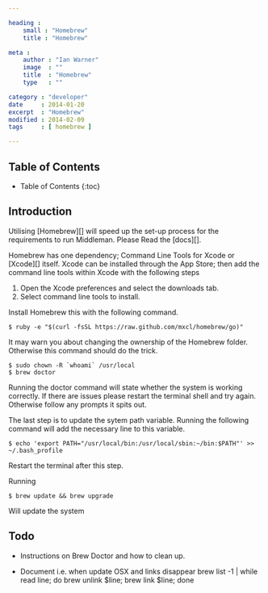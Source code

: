 ```yaml
---

heading :
    small : "Homebrew"
    title : "Homebrew"

meta :
    author : "Ian Warner"
    image  : ""
    title  : "Homebrew"
    type   : ""

category : "developer"
date     : 2014-01-20
excerpt  : "Homebrew"
modified : 2014-02-09
tags     : [ homebrew ]

---
```


## Table of Contents
* Table of Contents
{:toc}

## Introduction
Utilising [Homebrew][] will speed up the set-up process for the requirements
to run Middleman. Please Read the [docs][].

Homebrew has one dependency; Command Line Tools for Xcode or [Xcode][] itself.
Xcode can be installed through the App Store; then add the command line tools
within Xcode with the following steps

1. Open the Xcode preferences and select the downloads tab.
2. Select command line tools to install.

Install Homebrew this with the following command.

    $ ruby -e "$(curl -fsSL https://raw.github.com/mxcl/homebrew/go)"

It may warn you about changing the ownership of the Homebrew folder. Otherwise
this command should do the trick.

    $ sudo chown -R `whoami` /usr/local
    $ brew doctor

Running the doctor command will state whether the system is working correctly. If
there are issues please restart the terminal shell and try again. Otherwise
follow any prompts it spits out.

The last step is to update the sytem path variable. Running the following command
will add the necessary line to this variable.

    $ echo 'export PATH="/usr/local/bin:/usr/local/sbin:~/bin:$PATH"' >> ~/.bash_profile

Restart the terminal after this step.

Running

    $ brew update && brew upgrade

Will update the system

## Todo
* Instructions on Brew Doctor and how to clean up.

* Document i.e. when update OSX and links disappear brew list -1 | while read line; do brew unlink $line; brew link $line; done